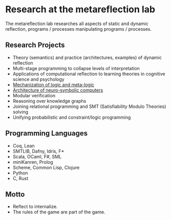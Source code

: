 # Research at the metareflection lab

The metareflection lab researches all aspects of static and dynamic reflection, programs / processes manipulating programs / processes.

## Research Projects

- Theory (semantics) and practice (architectures, examples) of dynamic reflection
- Multi-stage programming to collapse levels of interpretation
- Applications of computational reflection to learning theories in cognitive science and psychology
- [Mechanization of logic and meta-logic](logic)
- [Architecture of neuro-symbolic computers](neuro)
- Modular verification
- Reasoning over knowledge graphs
- Joining relational programming and SMT (Satisfiability Modulo Theories) solving
- Unifying probabilistic and constraint/logic programming

## Programming Languages

- Coq, Lean
- SMTLIB, Dafny, Idris, F*
- Scala, OCaml, F#, SML
- miniKanren, Prolog
- Scheme, Common Lisp, Clojure
- Python
- C, Rust

## Motto

- Reflect to internalize.
- The rules of the game are part of the game.

